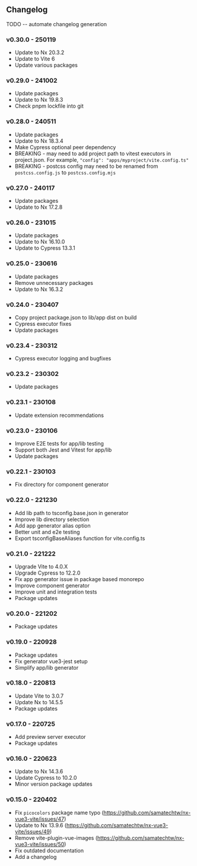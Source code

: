 ## Changelog

TODO -- automate changelog generation

### v0.30.0 - 250119

- Update to Nx 20.3.2
- Update to Vite 6
- Update various packages

### v0.29.0 - 241002

- Update packages
- Update to Nx 19.8.3
- Check pnpm lockfile into git

### v0.28.0 - 240511

- Update packages
- Update to Nx 18.3.4
- Make Cypress optional peer dependency
- BREAKING - may need to add project path to vitest executors in project.json. For example, `"config": "apps/myproject/vite.config.ts"`
- BREAKING - postcss config may need to be renamed from `postcss.config.js` to `postcss.config.mjs`

### v0.27.0 - 240117

- Update packages
- Update to Nx 17.2.8

### v0.26.0 - 231015

- Update packages
- Update to Nx 16.10.0
- Update to Cypress 13.3.1

### v0.25.0 - 230616

- Update packages
- Remove unnecessary packages
- Update to Nx 16.3.2

### v0.24.0 - 230407

- Copy project package.json to lib/app dist on build
- Cypress executor fixes
- Update packages

### v0.23.4 - 230312

- Cypress executor logging and bugfixes

### v0.23.2 - 230302

- Update packages

### v0.23.1 - 230108

- Update extension recommendations

### v0.23.0 - 230106

- Improve E2E tests for app/lib testing
- Support both Jest and Vitest for app/lib
- Update packages

### v0.22.1 - 230103

- Fix directory for component generator

### v0.22.0 - 221230

- Add lib path to tsconfig.base.json in generator
- Improve lib directory selection
- Add app generator alias option
- Better unit and e2e testing
- Export tsconfigBaseAliases function for vite.config.ts

### v0.21.0 - 221222

- Upgrade Vite to 4.0.X
- Upgrade Cypress to 12.2.0
- Fix app generator issue in package based monorepo
- Improve component generator
- Improve unit and integration tests
- Package updates

### v0.20.0 - 221202

- Package updates

### v0.19.0 - 220928

- Package updates
- Fix generator vue3-jest setup
- Simplify app/lib generator

### v0.18.0 - 220813

- Update Vite to 3.0.7
- Update Nx to 14.5.5
- Package updates

### v0.17.0 - 220725

- Add preview server executor
- Package updates

### v0.16.0 - 220623

- Update to Nx 14.3.6
- Update Cypress to 10.2.0
- Minor version package updates

### v0.15.0 - 220402

- Fix `picocolors` package name typo (https://github.com/samatechtw/nx-vue3-vite/issues/47)
- Update to Nx 13.9.6 (https://github.com/samatechtw/nx-vue3-vite/issues/49)
- Remove vite-plugin-vue-images (https://github.com/samatechtw/nx-vue3-vite/issues/50)
- Fix outdated documentation
- Add a changelog
